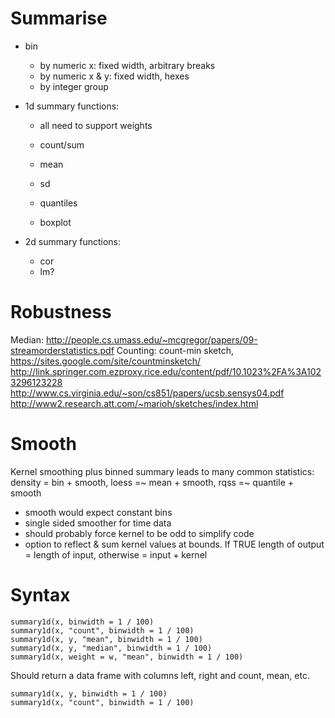 # Summarise

* bin 
  * by numeric x: fixed width, arbitrary breaks
  * by numeric x & y: fixed width, hexes
  * by integer group

* 1d summary functions: 
  * all need to support weights

  * count/sum
  * mean
  * sd
  * quantiles
  * boxplot

* 2d summary functions:
  * cor
  * lm?

# Robustness

Median: http://people.cs.umass.edu/~mcgregor/papers/09-streamorderstatistics.pdf
Counting: count-min sketch, https://sites.google.com/site/countminsketch/
http://link.springer.com.ezproxy.rice.edu/content/pdf/10.1023%2FA%3A1023296123228
http://www.cs.virginia.edu/~son/cs851/papers/ucsb.sensys04.pdf
http://www2.research.att.com/~marioh/sketches/index.html

# Smooth

Kernel smoothing plus binned summary leads to many common statistics: density = bin + smooth, loess =~ mean + smooth, rqss =~ quantile + smooth

* smooth would expect constant bins
* single sided smoother for time data
* should probably force kernel to be odd to simplify code
* option to reflect & sum kernel values at bounds.  If TRUE length of output = length of input, otherwise = input + kernel

# Syntax

    summary1d(x, binwidth = 1 / 100)
    summary1d(x, "count", binwidth = 1 / 100)
    summary1d(x, y, "mean", binwidth = 1 / 100)
    summary1d(x, y, "median", binwidth = 1 / 100)
    summary1d(x, weight = w, "mean", binwidth = 1 / 100)

Should return a data frame with columns left, right and count, mean, etc.

    summary1d(x, y, binwidth = 1 / 100)
    summary1d(x, "count", binwidth = 1 / 100)
